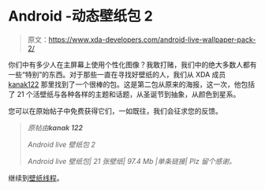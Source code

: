 # Android -动态壁纸包 2

> 原文：<https://www.xda-developers.com/android-live-wallpaper-pack-2/>

你们中有多少人在主屏幕上使用个性化图像？我敢打赌，我们中的绝大多数人都有一些“特别”的东西。对于那些一直在寻找好壁纸的人，我们从 XDA 成员 [kanak122](http://forum.xda-developers.com/member.php?u=4179573) 那里找到了一个很棒的包。这是第二包从原来的海报，这一次，他包括了 21 个活壁纸与各种各样的主题和话题，从圣诞节到抽象，从颜色到星系。

您可以在原始帖子中免费获得它们，一如既往，我们会征求您的反馈。

> *原帖由**kanak 122***
> 
> *Android live 壁纸包 2*
> 
> *Android live 壁纸包| 21 张壁纸| 97.4 Mb |单条链接| Plz 留个感谢。*

继续到[壁纸线程](http://forum.xda-developers.com/showthread.php?t=1178803)。